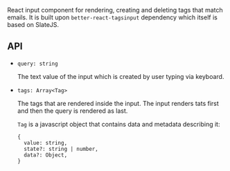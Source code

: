 React input component for rendering, creating and deleting tags that match emails. It is built upon `better-react-tagsinput` dependency which itself is based on SlateJS.

## API

* `query: string`

    The text value of the input which is created by user typing via keyboard.

* `tags: Array<Tag>`

    The tags that are rendered inside the input. The input renders tats first and then the query is rendered as last.

    `Tag` is a javascript object that contains data and metadata describing it:

    ```
    {
      value: string,
      state?: string | number,
      data?: Object,
    }
    ```
